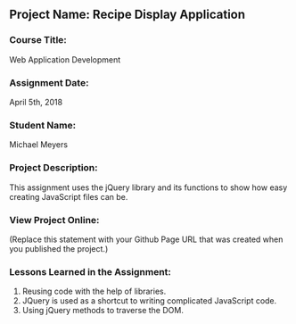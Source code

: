 ## Project Name:  Recipe Display Application

### Course Title:
Web Application Development

### Assignment Date:  
April 5th, 2018

### Student Name:  
Michael Meyers

### Project Description:
This assignment uses the jQuery library and its functions to show how easy creating JavaScript files can be.

### View Project Online:
(Replace this statement with your Github Page URL that was created when you 
 published the project.)

### Lessons Learned in the Assignment:
1. Reusing code with the help of libraries.
2. JQuery is used as a shortcut to writing complicated JavaScript code.
3. Using jQuery methods to traverse the DOM.

